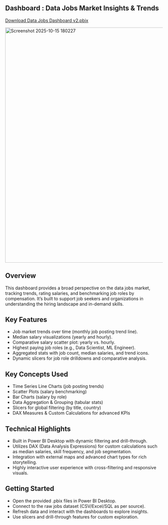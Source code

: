 ## Dashboard : Data Jobs Market Insights & Trends 
[Download Data Jobs Dashboard v2.pbix](<Project 2/Data Jobs Dashboard v2.pbix>)  

<img width="1326" height="749" alt="Screenshot 2025-10-15 180227" src="https://github.com/user-attachments/assets/5e7426d0-592b-4238-9024-4ee18fa60859" />  

## Overview
This dashboard provides a broad perspective on the data jobs market, tracking trends, rating salaries, and benchmarking job roles by compensation. It’s built to support job seekers and organizations in understanding the hiring landscape and in-demand skills.

## Key Features
- Job market trends over time (monthly job posting trend line).
- Median salary visualizations (yearly and hourly).
- Comparative salary scatter plot: yearly vs. hourly.
- Highest paying job roles (e.g., Data Scientist, ML Engineer).
- Aggregated stats with job count, median salaries, and trend icons.
- Dynamic slicers for job role drilldowns and comparative analysis.

## Key Concepts Used
- Time Series Line Charts (job posting trends)
- Scatter Plots (salary benchmarking)
- Bar Charts (salary by role)
- Data Aggregation & Grouping (tabular stats)
- Slicers for global filtering (by title, country)
- DAX Measures & Custom Calculations for advanced KPIs

## Technical Highlights
- Built in Power BI Desktop with dynamic filtering and drill-through.
- Utilizes DAX (Data Analysis Expressions) for custom calculations such as median salaries, skill frequency, and job segmentation.
- Integration with external maps and advanced chart types for rich storytelling.
- Highly interactive user experience with cross-filtering and responsive visuals.

## Getting Started
- Open the provided .pbix files in Power BI Desktop.
- Connect to the raw jobs dataset (CSV/Excel/SQL as per source).
- Refresh data and interact with the dashboards to explore insights.
- Use slicers and drill-through features for custom exploration.
